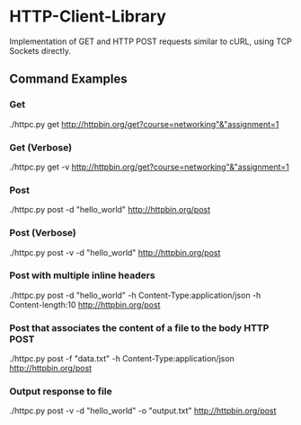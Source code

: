 # HTTP-Client-Library
Implementation of GET and HTTP POST requests similar to cURL, using TCP Sockets directly. 

## Command Examples
### Get
./httpc.py get http://httpbin.org/get?course=networking"&"assignment=1
### Get (Verbose)
./httpc.py get -v http://httpbin.org/get?course=networking"&"assignment=1
### Post
./httpc.py post -d "hello_world" http://httpbin.org/post
### Post (Verbose)
./httpc.py post -v -d "hello_world" http://httpbin.org/post

### Post with multiple inline headers
./httpc.py post -d "hello_world" -h Content-Type:application/json -h Content-length:10  http://httpbin.org/post

### Post that associates the content of a file to the body HTTP POST 
./httpc.py post -f "data.txt" -h Content-Type:application/json  http://httpbin.org/post

### Output response to file 
./httpc.py post -v -d "hello_world" -o "output.txt" http://httpbin.org/post
